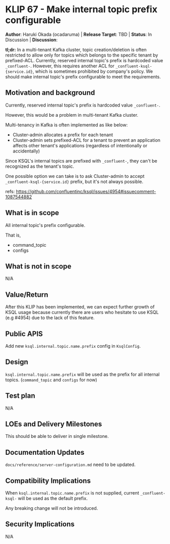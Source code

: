 # KLIP 67 - Make internal topic prefix configurable

**Author**: Haruki Okada (ocadaruma) | 
**Release Target**: TBD | 
**Status**: In Discussion | 
**Discussion**:

**tl;dr:** In a multi-tenant Kafka cluster, topic creation/deletion is often restricted to allow only for topics which belongs to the specific tenant by prefixed-ACL.
Currently, reserved internal topic's prefix is hardcoded value `_confluent-`. However, this requires another ACL for `_confluent-ksql-{service.id}`, which is sometimes
prohibited by company's policy. We should make internal topic's prefix configurable to meet the requirements.

## Motivation and background

Currently, reserved internal topic's prefix is hardcoded value `_confluent-`.

However, this would be a problem in multi-tenant Kafka cluster.

Multi-tenancy in Kafka is often implemented as like below:
- Cluster-admin allocates a prefix for each tenant
- Cluster-admin sets prefixed-ACL for a tenant to prevent an application affects other tenant's applications (regardless of intentionally or accidentally)

Since KSQL's internal topics are prefixed with `_confluent-`, they can't be recognized as the tenant's topic.

One possible option we can take is to ask Cluster-admin to accept `_confluent-ksql-{service.id}` prefix, but it's not always possible.

refs: https://github.com/confluentinc/ksql/issues/4954#issuecomment-1087544882  

## What is in scope

All internal topic's prefix configurable.

That is,

- command_topic
- configs

## What is not in scope

N/A

## Value/Return

After this KLIP has been implemented, we can expect further growth of KSQL usage because currently there are users who hesitate to use KSQL (e.g #4954) due to the lack of this feature.

## Public APIS

Add new `ksql.internal.topic.name.prefix` config in `KsqlConfig`.

## Design

`ksql.internal.topic.name.prefix` will be used as the prefix for all internal topics. (`command_topic` and `configs` for now)

## Test plan

N/A

## LOEs and Delivery Milestones

This should be able to deliver in single milestone.

## Documentation Updates

`docs/reference/server-configuration.md` need to be updated.

## Compatibility Implications

When `ksql.internal.topic.name.prefix` is not supplied, current `_confluent-ksql-` will be used as the default prefix.

Any breaking change will not be introduced.

## Security Implications

N/A
